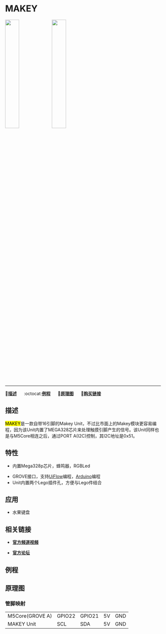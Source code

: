 # MAKEY

<img src="assets/img/product_pics/units/M5GO_Unit_makey.png" width="30%" height="30%"><img src="assets/img/product_pics/units/unit_makey_grove_a.png" width="30%" height="30%">

***

:memo:**[描述](#描述)**&nbsp;&nbsp;&nbsp;&nbsp;&nbsp;&nbsp;:octocat:**[例程](#例程)**&nbsp;&nbsp;&nbsp;&nbsp;&nbsp;&nbsp;:electric_plug:**[原理图](#原理图)**&nbsp;&nbsp;&nbsp;&nbsp;&nbsp;&nbsp;🛒**[购买链接](https://item.taobao.com/item.htm?spm=a1z10.3-c.w4002-1172588106.51.159c425eoqBTTY&id=577636777112)**

## 描述

<mark>MAKEY</mark>是一款自带16引脚的Makey Unit，不过比市面上的Makey模块更容易编程，因为该Unit内置了MEGA328芯片来处理触摸引脚产生的信号。该Unit同样也是与M5Core相连之后，通过PORT A(I2C)控制，其I2C地址是0x51。

## 特性

-  内置Mega328p芯片，蜂鸣器，RGBLed
<!-- -  16 Keys Fruit Piano(PD0-7 & PB0-5), 1 NeoPixel pin(PC2) and 1 Buzzer pin(PC3) -->
-  GROVE接口，支持[UiFlow](http://flow.m5stack.com)编程，[Arduino](http://www.arduino.cc)编程
-  Unit内置两个Lego插件孔，方便与Lego件结合

## 应用

-  水果键盘

## 相关链接

- **[官方频道视频](https://i.youku.com/i/UNjE1ODA2MzE0OA==?spm=a2hzp.8253869.0.0)**

- **[官方论坛](http://forum.m5stack.com/)**

## 例程

<!-- ### 1. Arduino IDE

```c++
DHT12 dht12; //new a object
Adafruit_BMP280 bme;

float tmp = dht12.readTemperature();//temperature
float hum = dht12.readHumidity();//humidity
float pressure = bme.readPressure();//pressure
```

具体例程请点击[这里](https://github.com/m5stack/M5-ProductExampleCodes/tree/master/Unit/MAKEY/Arduino)。

### 2. UIFlow

<img src="assets/img/product_pics/units/unit_example/example_unit_makey_01.png" width="30%" height="30%"> <img src="assets/img/product_pics/units/unit_example/example_unit_makey_02.png" width="55%" height="55%">

具体例程请点击[这里](https://github.com/m5stack/M5-ProductExampleCodes/tree/master/Unit/MAKEY/UIFlow)。 -->

## 原理图

<!-- <img src="assets/img/product_pics/units/makey_sch.JPG"> -->

### 管脚映射

<table>
 <tr><td>M5Core(GROVE A)</td><td>GPIO22</td><td>GPIO21</td><td>5V</td><td>GND</td></tr>
 <tr><td>MAKEY Unit</td><td>SCL</td><td>SDA</td><td>5V</td><td>GND</td></tr>
</table>